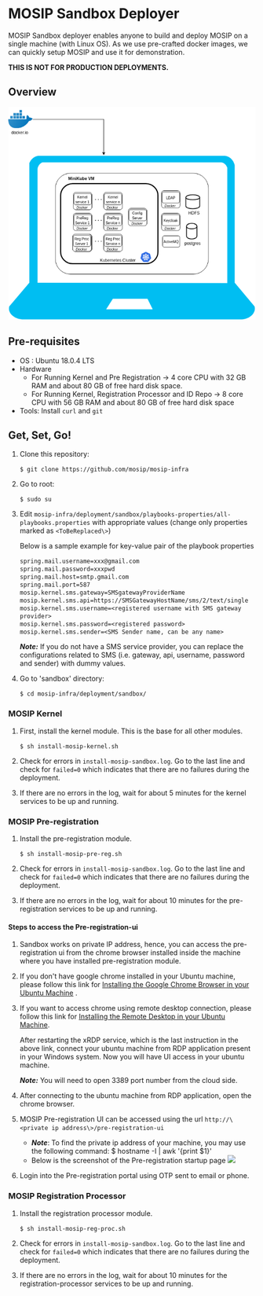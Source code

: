 # MOSIP Sandbox Deployer

MOSIP Sandbox deployer enables anyone to build and deploy MOSIP on a single machine (with Linux OS). As we use pre-crafted docker images, we can quickly setup MOSIP and use it for demonstration.

**THIS IS NOT FOR PRODUCTION DEPLOYMENTS.**

## Overview
![](images/sandbox-overview.png)

## Pre-requisites
* OS : Ubuntu 18.0.4 LTS
* Hardware
  * For Running Kernel and Pre Registration -> 4 core CPU with 32 GB RAM and about 80 GB of free hard disk space.
  * For Running Kernel, Registration Processor and ID Repo -> 8 core CPU with 56 GB RAM and about 80 GB of free hard disk space
* Tools:  Install `curl` and `git`
      
## Get, Set, Go!
1. Clone this repository:
   ```
   $ git clone https://github.com/mosip/mosip-infra
   ```
1. Go to root:
   ```
   $ sudo su
   ```
1. Edit `mosip-infra/deployment/sandbox/playbooks-properties/all-playbooks.properties` with appropriate values (change only properties marked as `<ToBeReplaced\>`)

   Below is a sample example for key-value pair of the playbook properties
   ```
   spring.mail.username=xxx@gmail.com
   spring.mail.password=xxxpwd
   spring.mail.host=smtp.gmail.com
   spring.mail.port=587
   mosip.kernel.sms.gateway=SMSgatewayProviderName
   mosip.kernel.sms.api=https://SMSGatewayHostName/sms/2/text/single
   mosip.kernel.sms.username=<registered username with SMS gateway provider>
   mosip.kernel.sms.password=<registered password>
   mosip.kernel.sms.sender=<SMS Sender name, can be any name>
   ```
   **_Note:_** If you do not have a SMS service provider, you can replace the configurations related to SMS (i.e. gateway, api, username, password and sender) with dummy values.
    
1. Go to 'sandbox' directory: 
   ```
   $ cd mosip-infra/deployment/sandbox/
   ````
### MOSIP Kernel
1. First, install the kernel module. This is the base for all other modules.
    ```
    $ sh install-mosip-kernel.sh
    ```
1. Check for errors in `install-mosip-sandbox.log`. Go to the last line and check for `failed=0` which indicates that there are no failures during the deployment.

1. If there are no errors in the log, wait for about 5 minutes for the kernel services to be up and running. 

### MOSIP Pre-registration 
1. Install the pre-registration module.
    ```
    $ sh install-mosip-pre-reg.sh
    ```    
1. Check for errors in `install-mosip-sandbox.log`. Go to the last line and check for `failed=0` which indicates that there are no failures during the deployment.

1. If there are no errors in the log, wait for about 10 minutes for the pre-registration services to be up and running.

#### Steps to access the Pre-registration-ui
1. Sandbox works on private IP address, hence, you can access the pre-registration ui from the chrome browser installed inside the machine where you have installed pre-registration module.
   
1. If you don't have google chrome installed in your Ubuntu machine, please follow this link for [Installing the Google Chrome Browser in your Ubuntu Machine](https://linuxconfig.org/how-to-install-google-chrome-web-browser-on-ubuntu-18-04-bionic-beaver-linux) .

1. If you want to access chrome using remote desktop connection, please follow this link for [Installing the Remote Desktop in your Ubuntu Machine](https://gist.github.com/hehuan2112/54cca01be23973a9f8b369e8d0df216e). 
   
   After restarting the xRDP service, which is the last instruction in the above link, connect your ubuntu machine from RDP application present in your Windows system. Now you will have UI access in your ubuntu machine. 
   
   **_Note:_** You will need to open 3389 port number from the cloud side.
   
1. After connecting to the ubuntu machine from RDP application, open the chrome browser.
 
1. MOSIP Pre-registration UI can be accessed using the url `http://\<private ip address\>/pre-registration-ui`
    * **_Note_**:  To find the private ip address of your machine, you may use the following command: 
          $ hostname -I | awk '{print $1}'
    * Below is the screenshot of the Pre-registration startup page
![](images/pre-reg-screenshot.png)

1. Login into the Pre-registration portal using OTP sent to email or phone.

### MOSIP Registration Processor
1. Install the registration processor module.
    ```
    $ sh install-mosip-reg-proc.sh
    ```    
1. Check for errors in `install-mosip-sandbox.log`. Go to the last line and check for `failed=0` which indicates that there are no failures during the deployment.

1. If there are no errors in the log, wait for about 10 minutes for the registration-processor services to be up and running.
